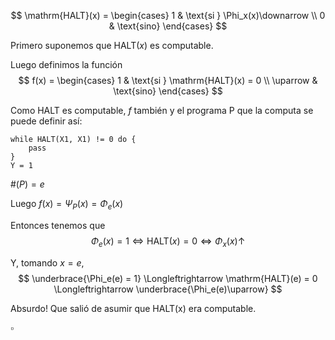 $$
\mathrm{HALT}(x) = \begin{cases}
    1 & \text{si } \Phi_x(x)\downarrow \\
    0 & \text{sino}
\end{cases}
$$

Primero suponemos que $\mathrm{HALT}(x)$ es computable.

Luego definimos la función
$$
f(x) = \begin{cases}
    1 & \text{si } \mathrm{HALT}(x) = 0 \\
    \uparrow & \text{sino}
\end{cases}
$$

Como $\mathrm{HALT}$ es computable, $f$ también y el programa P que la computa se puede definir así:
```
while HALT(X1, X1) != 0 do {
    pass
}
Y = 1
```
$\#(P) = e$

Luego $f(x) = \Psi_P(x) = \Phi_e(x)$

Entonces tenemos que
$$
\Phi_e(x) = 1 \Longleftrightarrow \mathrm{HALT}(x) = 0 \Longleftrightarrow \Phi_x(x)\uparrow
$$

Y, tomando $x = e$,
$$
\underbrace{\Phi_e(e) = 1} \Longleftrightarrow \mathrm{HALT}(e) = 0 \Longleftrightarrow \underbrace{\Phi_e(e)\uparrow}
$$

Absurdo! Que salió de asumir que $\mathrm{HALT(x)}$ era computable. 

$\square$ 
